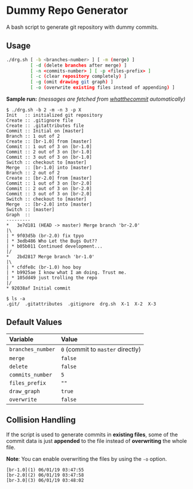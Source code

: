 # Dummy Repo Generator

A bash script to generate git repository with dummy commits.

## Usage

```bash
./drg.sh [ -b <branches-number> ] [ -m (merge) ]
         [ -d (delete branches after merge) ]
         [ -n <commits-number> ] [ -p <files-prefix> ]
         [ -c (clear repository completely) ]
         [ -g (omit drawing git graph) ]
         [ -o (overwrite existing files instead of appending) ]

```

**Sample run:** _(messages are fetched from [whatthecommit](http://whatthecommit.com) automatically)_

```console
$ ./drg.sh -b 2 -m -n 3 -p X
Init   :: initialized git repository
Create :: .gitignore file
Create :: .gitattributes file
Commit :: Initial on [master]
Branch :: 1 out of 2
Create :: [br-1.0] from [master]
Commit :: 1 out of 3 on [br-1.0]
Commit :: 2 out of 3 on [br-1.0]
Commit :: 3 out of 3 on [br-1.0]
Switch :: checkout to [master]
Merge  :: [br-1.0] into [master]
Branch :: 2 out of 2
Create :: [br-2.0] from [master]
Commit :: 1 out of 3 on [br-2.0]
Commit :: 2 out of 3 on [br-2.0]
Commit :: 3 out of 3 on [br-2.0]
Switch :: checkout to [master]
Merge  :: [br-2.0] into [master]
Switch :: [master]
Graph  ::
---------
*   3e7d181 (HEAD -> master) Merge branch 'br-2.0'
|\
| * 9f03d5b (br-2.0) fix tpyo
| * 3edb486 Who Let the Bugs Out??
| * b05b011 Continued development...
|/
*   2bd2817 Merge branch 'br-1.0'
|\
| * cfdfe8c (br-1.0) hoo boy
| * b9925ae I know what I am doing. Trust me.
| * 105dd49 just trolling the repo
|/
* 92038af Initial commit

$ ls -a
.git/  .gitattributes  .gitignore  drg.sh  X-1  X-2  X-3
```

## Default Values

| Variable          | Value                             |
| :---------------- | :-------------------------------- |
| `branches_number` | `0` (commit to `master` directly) |
| `merge`           | `false`                           |
| `delete`          | `false`                           |
| `commits_number`  | `5`                               |
| `files_prefix`    | `""`                              |
| `draw_graph`      | `true`                            |
| `overwrite`       | `false`                           |

## Collision Handling

If the script is used to generate commits in **existing files**, some of the commit data is just **appended** to the file instead of **overwriting** the whole file.

**Note**: You can enable overwriting the files by using the `-o` option.

```text
[br-1.0](1) 06/01/19 03:47:55
[br-2.0](2) 06/01/19 03:47:58
[br-3.0](3) 06/01/19 03:48:02
```
